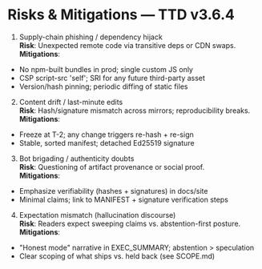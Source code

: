 # Risks & Mitigations — TTD v3.6.4

1) Supply-chain phishing / dependency hijack  
**Risk**: Unexpected remote code via transitive deps or CDN swaps.  
**Mitigations**:
- No npm-built bundles in prod; single custom JS only
- CSP script-src 'self'; SRI for any future third-party asset
- Version/hash pinning; periodic diffing of static files

2) Content drift / last-minute edits  
**Risk**: Hash/signature mismatch across mirrors; reproducibility breaks.  
**Mitigations**:
- Freeze at T-2; any change triggers re-hash + re-sign
- Stable, sorted manifest; detached Ed25519 signature

3) Bot brigading / authenticity doubts  
**Risk**: Questioning of artifact provenance or social proof.  
**Mitigations**:
- Emphasize verifiability (hashes + signatures) in docs/site
- Minimal claims; link to MANIFEST + signature verification steps

4) Expectation mismatch (hallucination discourse)  
**Risk**: Readers expect sweeping claims vs. abstention-first posture.  
**Mitigations**:
- "Honest mode" narrative in EXEC_SUMMARY; abstention > speculation
- Clear scoping of what ships vs. held back (see SCOPE.md)
